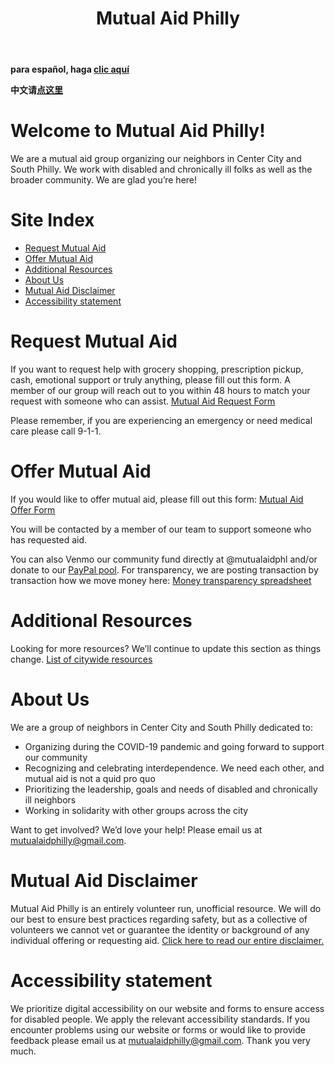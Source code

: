 ﻿---
title: "Mutual Aid Philly"
need: "I need aid!"
offer: "I can offer aid"
---

**para español, haga [clic aquí](/es)**

**中文请[点这里](/zh)**


# Welcome to Mutual Aid Philly!

We are a mutual aid group organizing our neighbors in Center City and South Philly. We work with disabled and chronically ill folks as well as the broader community. We are glad you’re here!

# Site Index

* [Request Mutual Aid](#request-mutual-aid)
* [Offer Mutual Aid](#offer-mutual-aid)
* [Additional Resources](#additional-resources)
* [About Us](#about-us)
* [Mutual Aid Disclaimer](#mutual-aid-disclaimer)
* [Accessibility statement](#accessibility-statement)


# Request Mutual Aid
If you want to request help with grocery shopping, prescription pickup, cash, emotional support or truly anything, please fill out this form. A member of our group will reach out to you within 48 hours to match your request with someone who can assist. [Mutual Aid Request Form](https://www.google.com/url?q=https://docs.google.com/forms/d/e/1FAIpQLSfbvHjJpfqn8GylNE1bYaqvSRLQq6UA26MU6KemRMR7a7I4Hg/viewform?usp%3Dsf_link&sa=D&ust=1586378619684000&usg=AFQjCNFYMGO8UYO30PR0E7iJD08VeQ5lug) 

Please remember, if you are experiencing an emergency or need medical care please call 9-1-1.

# Offer Mutual Aid
If you would like to offer mutual aid, please fill out this form: [Mutual Aid Offer Form](https://www.google.com/url?q=https://docs.google.com/forms/d/e/1FAIpQLScV0XL3JDfwL3nVfw5Y0UujFypWE6dkbCyyQpPqj5KD4HVDYA/viewform?usp%3Dsf_link&sa=D&ust=1586378619685000&usg=AFQjCNGMQpoxl74d-Efirqjyc2ngDEMDxA)

You will be contacted by a member of our team to support someone who has requested aid.

You can also Venmo our community fund directly at @mutualaidphl and/or donate to our [PayPal pool](https://paypal.me/pools/c/8oNSd8W8KH). For transparency, we are posting transaction by transaction how we move money here: [Money transparency spreadsheet](https://docs.google.com/spreadsheets/d/1wxjPjcmXK9gfPFatON0c-e7SQISIEAwbEncJJMa0dT8/edit?usp=sharing)

# Additional Resources
Looking for more resources? We’ll continue to update this section as things change.
[List of citywide resources](https://docs.google.com/document/d/12XvgMzAK7nZkgG5PIJGShFvsNuIzszLDu8U5u1JnmZ8/edit?usp=sharing)


# About Us

We are a group of neighbors in Center City and South Philly dedicated to:

* Organizing during the COVID-19 pandemic and going forward to support our community
* Recognizing and celebrating interdependence. We need each other, and mutual aid is not a quid pro quo
* Prioritizing the leadership, goals and needs of disabled and chronically ill neighbors
* Working in solidarity with other groups across the city


Want to get involved? We’d love your help! Please email us at mutualaidphilly@gmail.com.


# Mutual Aid Disclaimer

Mutual Aid Philly is an entirely volunteer run, unofficial resource. We will do our best to ensure best practices regarding safety, but as a collective of volunteers we cannot vet or guarantee the identity or background of any individual offering or requesting aid. [Click here to read our entire disclaimer.](https://docs.google.com/document/d/1apyfwSjpzp8hRY0rAwlhwPMTrsc1FwTsNWfAE4JwN5I/edit)


# Accessibility statement

We prioritize digital accessibility on our website and forms to ensure access for disabled people. We apply the relevant accessibility standards. If you encounter problems using our website or forms or would like to provide feedback please email us at [mutualaidphilly@gmail.com](mailto:mutualaidphilly@gmail.com). Thank you very much.
